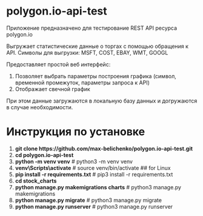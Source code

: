 # polygon.io-api-test

Приложение предназначено для тестирование REST API ресурса polygon.io

Выгружает статистические данные о торгах с помощью обращения к API.
Символы для выгрузки:   MSFT, COST, EBAY, WMT, GOOGL

Предоставляет простой веб интерфейс:
1. Позволяет выбрать параметры построения графика (символ, временной промежуток, параметры запроса к API)
2. Отображает свечной график

При этом данные загружаются в локальную базу данных и догружаются в случае необходимости. 

<h1>Инструкция по установке</h1>

<ol>
  <li><b>git clone https://github.com/max-belichenko/polygon.io-api-test.git</b></li>
<li><b>cd polygon.io-api-test</b></li>
<li><b>python -m venv venv</b>		# python3 -m venv venv</li>
<li><b>venv\Scripts\activate</b>	# source venv/bin/activate	## for Linux</li>
<li><b>pip install -r requirements.txt</b>	# pip3 install -r requirements.txt</li>
<li><b>cd stock_charts</b></li>
<li><b>python manage.py makemigrations charts</b> # python3 manage.py makemigrations</li>
<li><b>python manage.py migrate</b>  # python3 manage.py migrate</li>
<li><b>python manage.py runserver</b>  # python3 manage.py runserver</li>
</ol>
